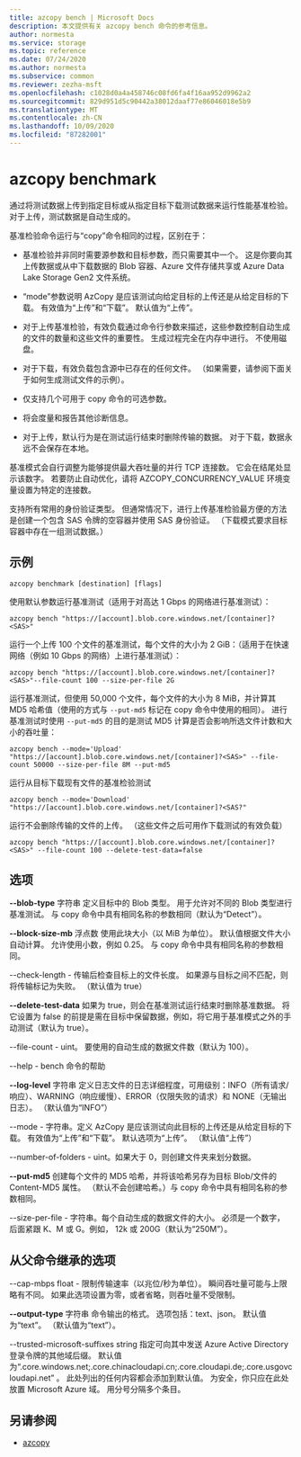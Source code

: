 ```yaml
---
title: azcopy bench | Microsoft Docs
description: 本文提供有关 azcopy bench 命令的参考信息。
author: normesta
ms.service: storage
ms.topic: reference
ms.date: 07/24/2020
ms.author: normesta
ms.subservice: common
ms.reviewer: zezha-msft
ms.openlocfilehash: c1028d0a4a458746c08fd6fa4f16aa952d9962a2
ms.sourcegitcommit: 829d951d5c90442a38012daaf77e86046018e5b9
ms.translationtype: MT
ms.contentlocale: zh-CN
ms.lasthandoff: 10/09/2020
ms.locfileid: "87282001"
---
```

# <a name="azcopy-benchmark"></a>azcopy benchmark

通过将测试数据上传到指定目标或从指定目标下载测试数据来运行性能基准检验。 对于上传，测试数据是自动生成的。

基准检验命令运行与“copy”命令相同的过程，区别在于： 

  - 基准检验并非同时需要源参数和目标参数，而只需要其中一个。 这是你要向其上传数据或从中下载数据的 Blob 容器、Azure 文件存储共享或 Azure Data Lake Storage Gen2 文件系统。

  - “mode”参数说明 AzCopy 是应该测试向给定目标的上传还是从给定目标的下载。 有效值为“上传”和“下载”。 默认值为“上传”。

  - 对于上传基准检验，有效负载通过命令行参数来描述，这些参数控制自动生成的文件的数量和这些文件的重要性。 生成过程完全在内存中进行。 不使用磁盘。

  - 对于下载，有效负载包含源中已存在的任何文件。 （如果需要，请参阅下面关于如何生成测试文件的示例）。
  
  - 仅支持几个可用于 copy 命令的可选参数。
  
  - 将会度量和报告其他诊断信息。
  
  - 对于上传，默认行为是在测试运行结束时删除传输的数据。  对于下载，数据永远不会保存在本地。

基准模式会自行调整为能够提供最大吞吐量的并行 TCP 连接数。 它会在结尾处显示该数字。 若要防止自动优化，请将 AZCOPY_CONCURRENCY_VALUE 环境变量设置为特定的连接数。 

支持所有常用的身份验证类型。 但通常情况下，进行上传基准检验最方便的方法是创建一个包含 SAS 令牌的空容器并使用 SAS 身份验证。 （下载模式要求目标容器中存在一组测试数据。）

## <a name="examples"></a>示例

```azcopy
azcopy benchmark [destination] [flags]
```

使用默认参数运行基准测试（适用于对高达 1 Gbps 的网络进行基准测试）：

```azcopy
azcopy bench "https://[account].blob.core.windows.net/[container]?<SAS>"
```
运行一个上传 100 个文件的基准测试，每个文件的大小为 2 GiB：（适用于在快速网络（例如 10 Gbps 的网络）上进行基准测试）：

```azcopy
azcopy bench "https://[account].blob.core.windows.net/[container]?<SAS>"--file-count 100 --size-per-file 2G
```
运行基准测试，但使用 50,000 个文件，每个文件的大小为 8 MiB，并计算其 MD5 哈希值（使用的方式与 `--put-md5` 标记在 copy 命令中使用的相同）。 进行基准测试时使用 `--put-md5` 的目的是测试 MD5 计算是否会影响所选文件计数和大小的吞吐量：

```azcopy
azcopy bench --mode='Upload' "https://[account].blob.core.windows.net/[container]?<SAS>" --file-count 50000 --size-per-file 8M --put-md5
```

运行从目标下载现有文件的基准检验测试

```azcopy
azcopy bench --mode='Download' "https://[account].blob.core.windows.net/[container]?<SAS?"
```

运行不会删除传输的文件的上传。 （这些文件之后可用作下载测试的有效负载）

```azcopy
azcopy bench "https://[account].blob.core.windows.net/[container]?<SAS>" --file-count 100 --delete-test-data=false
```

## <a name="options"></a>选项

**--blob-type** 字符串  定义目标中的 Blob 类型。 用于允许对不同的 Blob 类型进行基准测试。 与 copy 命令中具有相同名称的参数相同（默认为“Detect”）。

**--block-size-mb** 浮点数  使用此块大小（以 MiB 为单位）。 默认值根据文件大小自动计算。 允许使用小数，例如 0.25。 与 copy 命令中具有相同名称的参数相同。

--check-length - 传输后检查目标上的文件长度。 如果源与目标之间不匹配，则将传输标记为失败。 （默认值为 true）

**--delete-test-data**  如果为 true，则会在基准测试运行结束时删除基准数据。  将它设置为 false 的前提是需在目标中保留数据，例如，将它用于基准模式之外的手动测试（默认为 true）。

--file-count - uint。  要使用的自动生成的数据文件数（默认为 100）。

--help - bench 命令的帮助

**--log-level** 字符串 定义日志文件的日志详细程度，可用级别：INFO（所有请求/响应）、WARNING（响应缓慢）、ERROR（仅限失败的请求）和 NONE（无输出日志）。 （默认值为“INFO”）

--mode - 字符串。定义 AzCopy 是应该测试向此目标的上传还是从给定目标的下载。 有效值为“上传”和“下载”。 默认选项为“上传”。 （默认值“上传”）

--number-of-folders - uint。如果大于 0，则创建文件夹来划分数据。

**--put-md5**  创建每个文件的 MD5 哈希，并将该哈希另存为目标 Blob/文件的 Content-MD5 属性。 （默认不会创建哈希。）与 copy 命令中具有相同名称的参数相同。

--size-per-file - 字符串。每个自动生成的数据文件的大小。 必须是一个数字，后面紧跟 K、M 或 G。例如， 12k 或 200G（默认为“250M”）。

## <a name="options-inherited-from-parent-commands"></a>从父命令继承的选项

--cap-mbps float - 限制传输速率（以兆位/秒为单位）。 瞬间吞吐量可能与上限略有不同。 如果此选项设置为零，或者省略，则吞吐量不受限制。

**--output-type** 字符串  命令输出的格式。 选项包括：text、json。 默认值为“text”。 （默认值为“text”）。

--trusted-microsoft-suffixes string 指定可向其中发送 Azure Active Directory 登录令牌的其他域后缀。  默认值为“.core.windows.net;.core.chinacloudapi.cn;.core.cloudapi.de;.core.usgovcloudapi.net” 。 此处列出的任何内容都会添加到默认值。 为安全，你只应在此处放置 Microsoft Azure 域。 用分号分隔多个条目。


## <a name="see-also"></a>另请参阅

- [azcopy](storage-ref-azcopy.md)
